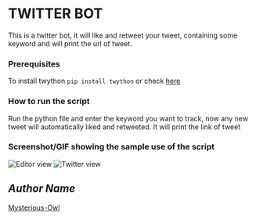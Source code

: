 # TWITTER BOT
<!--Remove the below lines and add yours -->
This is a twitter bot, it will like and retweet your tweet, containing some keyword and will print the url of tweet.

### Prerequisites
<!--Remove the below lines and add yours -->
To install twython
```pip install twython```
or check [here](https://twython.readthedocs.io/en/latest/usage/install.html)

### How to run the script
<!--Remove the below lines and add yours -->
Run the python file and enter the keyword you want to track, now any new tweet will automatically liked and retweeted.
It will print the link of tweet

### Screenshot/GIF showing the sample use of the script
<!--Remove the below lines and add yours -->
![Editor view](https://github.com/Mysterious-Owl/Python_and_the_Web/blob/Mysterious-Owl-twitter/Scripts/Bots/Twitter_bot/images/Screenshot%201.jpg)
![Twitter view](https://github.com/Mysterious-Owl/Python_and_the_Web/blob/Mysterious-Owl-twitter/Scripts/Bots/Twitter_bot/images/Screenshot%202.png)

## *Author Name*
<!--Remove the below lines and add yours -->
[Mysterious-Owl](https://github.com/Mysterious-Owl)

